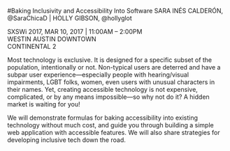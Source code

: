 #Baking Inclusivity and Accessibility Into Software
SARA INÉS CALDERÓN, @SaraChicaD | HOLLY GIBSON, @hollyglot

SXSWi 2017, MAR 10, 2017 | 11:00AM – 2:00PM    
WESTIN AUSTIN DOWNTOWN    
CONTINENTAL 2

Most technology is exclusive. It is designed for a specific subset of the population, intentionally or not. Non-typical users are deterred and have a subpar user experience—especially people with hearing/visual impairments, LGBT folks, women, even users with unusual characters in their names. Yet, creating accessible technology is not expensive, complicated, or by any means impossible—so why not do it? A hidden market is waiting for you!

We will demonstrate formulas for baking accessibility into existing technology without much cost, and guide you through building a simple web application with accessible features. We will also share strategies for developing inclusive tech down the road.